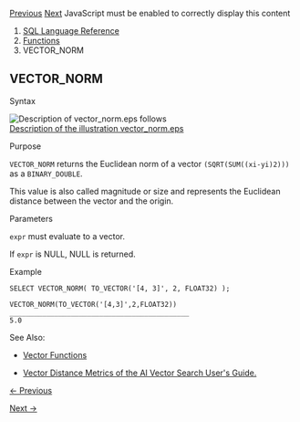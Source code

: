 [Previous](vector_embedding.md) [Next](vector_serialize.md) JavaScript
must be enabled to correctly display this content

  1. [SQL Language Reference ](index.md)
  2. [Functions](Functions.md)
  3. VECTOR_NORM

## VECTOR_NORM

Syntax

  

![Description of vector_norm.eps
follows](https://docs.oracle.com/en/database/oracle/oracle-database/23/sqlrf/img/vector_norm.gif)  
[Description of the illustration vector_norm.eps](img_text/vector_norm.md)

  

Purpose

`VECTOR_NORM` returns the Euclidean norm of a vector `(SQRT(SUM((xi-yi)2)))`
as a `BINARY_DOUBLE`.

This value is also called magnitude or size and represents the Euclidean
distance between the vector and the origin.

Parameters

`expr` must evaluate to a vector.

If `expr` is NULL, NULL is returned.

Example

    
    
    SELECT VECTOR_NORM( TO_VECTOR('[4, 3]', 2, FLOAT32) );
    
    VECTOR_NORM(TO_VECTOR('[4,3]',2,FLOAT32))
    ____________________________________________
    5.0

See Also:

  * [Vector Functions](Single-Row-Functions.md#GUID-C0C477F1-8210-4CA9-A5FA-0A340C409892)

  * [Vector Distance Metrics of the AI Vector Search User's Guide.](/pls/topic/lookup?ctx=en/database/oracle/oracle-database/23/sqlrf&id=VECSE-GUID-DBC136C1-7C63-4B7F-902B-2289FF375560)


[← Previous](vector_embedding.md)

[Next →](vector_serialize.md)
